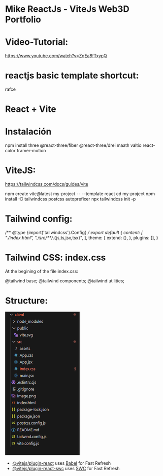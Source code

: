 # Mike ReactJs - ViteJs Web3D Portfolio

# Video-Tutorial:
https://www.youtube.com/watch?v=ZqEa8fTxypQ

# reactjs basic template shortcut:
rafce

# React + Vite

# Instalación
 npm install three @react-three/fiber @react-three/drei maath valtio react-color framer-motion

 # ViteJS:
 
 https://tailwindcss.com/docs/guides/vite

npm create vite@latest my-project -- --template react
cd my-project
npm install -D tailwindcss postcss autoprefixer
npx tailwindcss init -p


# Tailwind config:

/** @type {import('tailwindcss').Config} */
export default {
  content: [
    "./index.html",
    "./src/**/*.{js,ts,jsx,tsx}",
  ],
  theme: {
    extend: {},
  },
  plugins: [],
}

# Tailwind CSS: index.css
At the begining of the file index.css:

@tailwind base;
@tailwind components;
@tailwind utilities;

# Structure:

![Alt text](image-1.png)





- [@vitejs/plugin-react](https://github.com/vitejs/vite-plugin-react/blob/main/packages/plugin-react/README.md) uses [Babel](https://babeljs.io/) for Fast Refresh
- [@vitejs/plugin-react-swc](https://github.com/vitejs/vite-plugin-react-swc) uses [SWC](https://swc.rs/) for Fast Refresh
